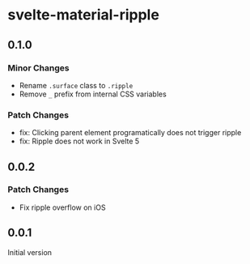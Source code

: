 # svelte-material-ripple

## 0.1.0

### Minor Changes

- Rename `.surface` class to `.ripple`
- Remove `_` prefix from internal CSS variables

### Patch Changes

- fix: Clicking parent element programatically does not trigger ripple
- fix: Ripple does not work in Svelte 5

## 0.0.2

### Patch Changes

- Fix ripple overflow on iOS

## 0.0.1

Initial version
